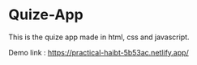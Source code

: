 # Quize-App
This is the quize app made in html, css and javascript.

Demo link : https://practical-haibt-5b53ac.netlify.app/
